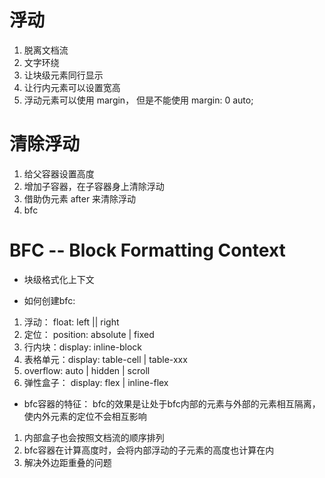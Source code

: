 # 浮动
1. 脱离文档流
2. 文字环绕
3. 让块级元素同行显示
4. 让行内元素可以设置宽高
5. 浮动元素可以使用 margin， 但是不能使用 margin: 0 auto;


# 清除浮动
1. 给父容器设置高度
2. 增加子容器，在子容器身上清除浮动
3. 借助伪元素 after 来清除浮动
4. bfc


# BFC -- Block Formatting Context
 - 块级格式化上下文

 - 如何创建bfc:
  1. 浮动： float: left || right
  2. 定位： position: absolute | fixed
  3. 行内块：display: inline-block
  4. 表格单元：display: table-cell | table-xxx
  5. overflow: auto | hidden | scroll
  6. 弹性盒子： display: flex | inline-flex


  

 - bfc容器的特征：
  bfc的效果是让处于bfc内部的元素与外部的元素相互隔离，使内外元素的定位不会相互影响

  1. 内部盒子也会按照文档流的顺序排列
  2. bfc容器在计算高度时，会将内部浮动的子元素的高度也计算在内
  3. 解决外边距重叠的问题



